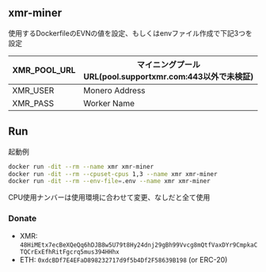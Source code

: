 ## xmr-miner

使用するDockerfileのEVNの値を設定、もしくはenvファイル作成で下記3つを設定

|XMR_POOL_URL |マイニングプールURL(pool.supportxmr.com:443以外で未検証) |
|-------------|-------------------------------------------------------|
|XMR_USER     |Monero Address                                         |
|XMR_PASS     |Worker Name                                            |

## Run

起動例
```sh
docker run -dit --rm --name xmr xmr-miner
docker run -dit --rm --cpuset-cpus 1,3 --name xmr xmr-miner
docker run -dit --rm --env-file=.env --name xmr xmr-miner
```
CPU使用ナンバーは使用環境に合わせて変更、なしだと全て使用

### Donate

- XMR: `48HiMEtx7ecBeXQeQq6hDJB8w5U79t8Hy24dnj29gBh99Vvcg8mQtfVaxDYr9CmpkaCTQCrExEfhRitFgcrq5mus394HHhx`
- ETH: `0xdcBDf7E4EFaD898232717d9f5b4Df2F58639B198` (or ERC-20)
